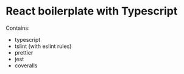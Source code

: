 # React boilerplate with Typescript

Contains:

* typescript
* tslint (with eslint rules)
* prettier
* jest
* coveralls
